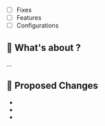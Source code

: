 - [ ] Fixes
- [ ] Features
- [ ] Configurations

## 🚀 What's about ?
...

## 📝 Proposed Changes
- 
- 
-
